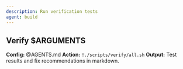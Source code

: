 ```yaml
---
description: Run verification tests
agent: build
---
```


## Verify $ARGUMENTS

**Config:** @AGENTS.md
**Action:** `!./scripts/verify/all.sh`
**Output:** Test results and fix recommendations in markdown.